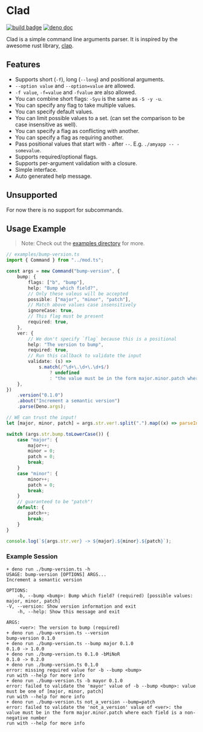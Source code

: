 # Clad
[![build badge](https://github.com/insomnimus/clad/actions/workflows/main.yml/badge.svg?branch=main)](https://github.com/insomnimus/clad/actions/workflows/main.yml)
[![deno doc](https://doc.deno.land/badge.svg)](https://doc.deno.land/https://deno.land/x/clad/mod.ts)

Clad is a simple command line arguments parser. It is inspired by the awesome
rust library, [clap](https://github.com/clap-rs/clap).

## Features
- Supports short (`-f`), long (`--long`) and positional arguments.
- `--option value` and `--option=value` are allowed.
- `-f value`, `-f=value` and `-fvalue` are also allowed.
- You can combine short flags: `-Syu` is the same as `-S -y -u`.
- You can specify any flag to take multiple values.
- You can specify default values.
- You can limit possible values to a set. (can set the comparison to be case insensitive as well).
- You can specify a flag as conflicting with another.
- You can specify a flag as requiring another.
- Pass positional values that start with `-` after `--`. E.g.
  `./amyapp -- -somevalue`.
- Supports required/optional flags.
- Supports per-argument validation with a closure.
- Simple interface.
- Auto generated help message.

## Unsupported
For now there is no support for subcommands.

## Usage Example
> Note: Check out the [examples directory](examples/) for more.

```ts
// examples/bump-version.ts
import { Command } from "../mod.ts";

const args = new Command("bump-version", {
	bump: {
		flags: ["b", "bump"],
		help: "Bump which field?",
		// Only these valeus will be accepted
		possible: ["major", "minor", "patch"],
		// Match above values case insensitively
		ignoreCase: true,
		// This flag must be present
		required: true,
	},
	ver: {
		// We don't specify `flag` because this is a positional
		help: "The version to bump",
		required: true,
		// Run this callback to validate the input
		validate: (s) =>
			s.match(/^\d+\.\d+\.\d+$/)
				? undefined
				: "the value must be in the form major.minor.patch where each field is a non-negative number",
	},
})
	.version("0.1.0")
	.about("Increment a semantic version")
	.parse(Deno.args);

// WE can trust the input!
let [major, minor, patch] = args.str.ver!.split(".").map((x) => parseInt(x));

switch (args.str.bump.toLowerCase()) {
	case "major": {
		major++;
		minor = 0;
		patch = 0;
		break;
	}
	case "minor": {
		minor++;
		patch = 0;
		break;
	}
	// guaranteed to be "patch"!
	default: {
		patch++;
		break;
	}
}

console.log(`${args.str.ver} -> ${major}.${minor}.${patch}`);

```

### Example Session
```output
+ deno run ./bump-version.ts -h
USAGE: bump-version [OPTIONS] ARGS...
Increment a semantic version

OPTIONS:
    -b, --bump <bump>: Bump which field? (required) [possible values: major, minor, patch]
-V, --version: Show version information and exit
    -h, --help: Show this message and exit

ARGS:
     <ver>: The version to bump (required)
+ deno run ./bump-version.ts --version
bump-version 0.1.0
+ deno run ./bump-version.ts --bump major 0.1.0
0.1.0 -> 1.0.0
+ deno run ./bump-version.ts 0.1.0 -bMiNoR
0.1.0 -> 0.2.0
+ deno run ./bump-version.ts 0.1.0
error: missing required value for -b --bump <bump>
run with --help for more info
+ deno run ./bump-version.ts -b mayor 0.1.0
error: failed to validate the 'mayor' value of -b --bump <bump>: value must be one of [major, minor, patch]
run with --help for more info
+ deno run ./bump-version.ts not_a_version --bump=patch
error: failed to validate the 'not_a_version' value of <ver>: the value must be in the form major.minor.patch where each field is a non-negative number
run with --help for more info
```
